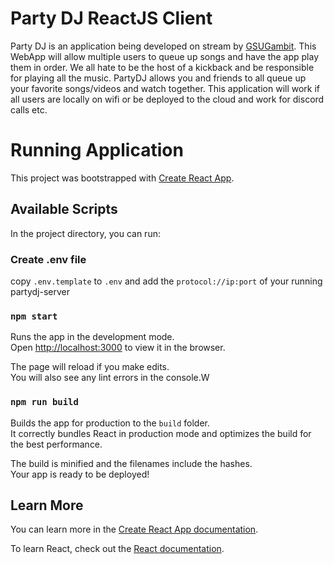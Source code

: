 # Party DJ ReactJS Client

Party DJ is an application being developed on stream by [GSUGambit](https://twitch.tv/GSUGambitCodes). This WebApp will
allow multiple users to queue up songs and have the app play them in order. We all hate to be the host of a kickback and be
responsible for playing all the music. PartyDJ allows you and friends to all queue up your favorite songs/videos and watch together.
This application will work if all users are locally on wifi or be deployed to the cloud and work for discord calls etc.

# Running Application

This project was bootstrapped with [Create React App](https://github.com/facebook/create-react-app).

## Available Scripts

In the project directory, you can run:

### Create .env file

copy `.env.template` to `.env` and add the `protocol://ip:port` of your running partydj-server

### `npm start`

Runs the app in the development mode.\
Open [http://localhost:3000](http://localhost:3000) to view it in the browser.

The page will reload if you make edits.\
You will also see any lint errors in the console.W

### `npm run build`

Builds the app for production to the `build` folder.\
It correctly bundles React in production mode and optimizes the build for the best performance.

The build is minified and the filenames include the hashes.\
Your app is ready to be deployed!

## Learn More

You can learn more in the [Create React App documentation](https://facebook.github.io/create-react-app/docs/getting-started).

To learn React, check out the [React documentation](https://reactjs.org/).
